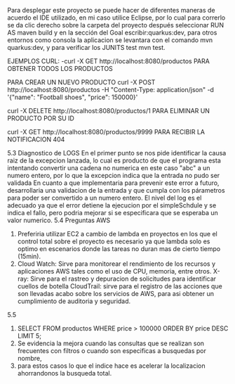 Para desplegar este proyecto se puede hacer de diferentes maneras de acuerdo el IDE utilizado,
en mi caso utilice Eclipse, por lo cual para correrlo se da clic derecho sobre la carpeta del proyecto
después seleccionar RUN AS maven build y en la sección del Goal escribir:quarkus:dev, 
para otros entornos como consola la aplicacion se levantara con el comando mvn quarkus:dev, 
y para verificar los JUNITS test mvn test.

EJEMPLOS CURL:
-curl -X GET http://localhost:8080/productos PARA OBTENER TODOS LOS PRODUCTOS

PARA CREAR UN NUEVO PRODUCTO curl -X POST http://localhost:8080/productos 
  -H "Content-Type: application/json" 
  -d '{"name": "Football shoes", "price": 150000}'

curl -X DELETE http://localhost:8080/productos/1 PARA ELIMINAR UN PRODUCTO POR SU ID

curl -X GET http://localhost:8080/productos/9999 PARA RECIBIR LA NOTIFICACION 404

5.3 Diagnostico de LOGS
En el primer punto se nos pide identificar la causa raiz de la excepcion lanzada, lo cual es producto de que el programa esta intentando
convertir una cadena no numerica en este caso "abc" a un numero entero, por lo que la excepcion indica que la entrada no pudo ser validada
En cuanto a que implementaria para prevenir este error a futuro, desarrollaria una validacion de la entrada y que cumpla con los párametros 
para poder ser convertido a un numero entero. El nivel del log es el adecuado ya que el error detiene la ejecucion por el simpleSchdule y se indica el fallo, pero podria mejorar si se especificara que se esperaba un valor numerico.
5.4 Preguntas AWS
1. Preferiria utilizar EC2 a cambio de lambda en proyectos en los que el control total sobre el proyecto es necesario ya que lambda solo es optimo en escenarios donde las tareas no duran mas de cierto tiempo (15min).
2.  Cloud Watch: Sirve para monitorear el rendimiento de los recursos y aplicaciones AWS tales como el uso de CPU, memoria, entre otros.
   X-ray: Sirve para el rastreo y depuracion de solicitudes para identificar cuellos de botella
   CloudTrail: sirve para el registro de las acciones que son llevadas acabo sobre los servicios de AWS, para asi obtener un cumplimiento de auditoria y seguridad.

5.5
1. SELECT FROM productos
   WHERE price > 100000
   ORDER BY price DESC
   LIMIT 5;
2. Se evidencia la mejora cuando las consultas que se realizan son frecuentes con filtros o cuando son especificas a busquedas por nombre,
3. para estos casos lo que el indice hace es acelerar la localizacion ahorrandonos la busqueda total.
